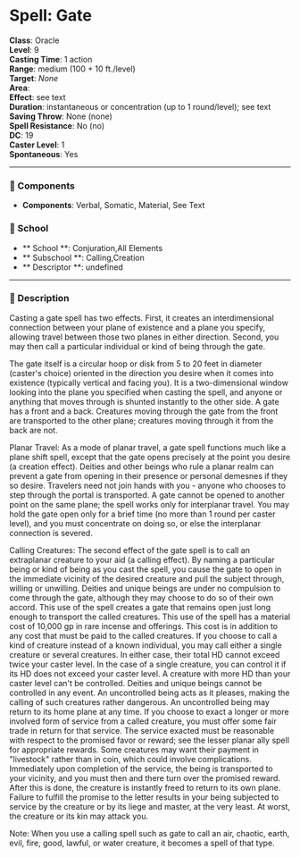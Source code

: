 
# Spell: Gate
**Class**: Oracle  
**Level**: 9  
**Casting Time**: 1 action  
**Range**: medium (100 + 10 ft./level)  
**Target**: _None_  
**Area**:   
**Effect**: see text  
**Duration**: instantaneous or concentration (up to 1 round/level); see text  
**Saving Throw**: None (none)  
**Spell Resistance**: No (no)  
**DC**: 19  
**Caster Level**: 1  
**Spontaneous**: Yes

---

### 🔮 Components
- **Components**: Verbal, Somatic, Material, See Text

### 🏫 School
- ** School **: Conjuration,All Elements
- ** Subschool **: Calling,Creation
- ** Descriptor **: undefined
---

### 📜 Description
Casting a gate spell has two effects. First, it creates an interdimensional connection between your plane of existence and a plane you specify, allowing travel between those two planes in either direction. Second, you may then call a particular individual or kind of being through the gate.

The gate itself is a circular hoop or disk from 5 to 20 feet in diameter (caster's choice) oriented in the direction you desire when it comes into existence (typically vertical and facing you). It is a two-dimensional window looking into the plane you specified when casting the spell, and anyone or anything that moves through is shunted instantly to the other side. A gate has a front and a back. Creatures moving through the gate from the front are transported to the other plane; creatures moving through it from the back are not.

Planar Travel: As a mode of planar travel, a gate spell functions much like a plane shift spell, except that the gate opens precisely at the point you desire (a creation effect). Deities and other beings who rule a planar realm can prevent a gate from opening in their presence or personal demesnes if they so desire. Travelers need not join hands with you - anyone who chooses to step through the portal is transported. A gate cannot be opened to another point on the same plane; the spell works only for interplanar travel. You may hold the gate open only for a brief time (no more than 1 round per caster level), and you must concentrate on doing so, or else the interplanar connection is severed.

Calling Creatures: The second effect of the gate spell is to call an extraplanar creature to your aid (a calling effect). By naming a particular being or kind of being as you cast the spell, you cause the gate to open in the immediate vicinity of the desired creature and pull the subject through, willing or unwilling. Deities and unique beings are under no compulsion to come through the gate, although they may choose to do so of their own accord. This use of the spell creates a gate that remains open just long enough to transport the called creatures. This use of the spell has a material cost of 10,000 gp in rare incense and offerings. This cost is in addition to any cost that must be paid to the called creatures. If you choose to call a kind of creature instead of a known individual, you may call either a single creature or several creatures. In either case, their total HD cannot exceed twice your caster level. In the case of a single creature, you can control it if its HD does not exceed your caster level. A creature with more HD than your caster level can't be controlled. Deities and unique beings cannot be controlled in any event. An uncontrolled being acts as it pleases, making the calling of such creatures rather dangerous. An uncontrolled being may return to its home plane at any time. If you choose to exact a longer or more involved form of service from a called creature, you must offer some fair trade in return for that service. The service exacted must be reasonable with respect to the promised favor or reward; see the lesser planar ally spell for appropriate rewards. Some creatures may want their payment in "livestock" rather than in coin, which could involve complications. Immediately upon completion of the service, the being is transported to your vicinity, and you must then and there turn over the promised reward. After this is done, the creature is instantly freed to return to its own plane. Failure to fulfill the promise to the letter results in your being subjected to service by the creature or by its liege and master, at the very least. At worst, the creature or its kin may attack you.

Note: When you use a calling spell such as gate to call an air, chaotic, earth, evil, fire, good, lawful, or water creature, it becomes a spell of that type.
